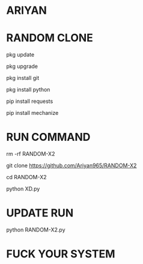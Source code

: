 # ARIYAN

# RANDOM CLONE 

pkg update

pkg upgrade

pkg install git

pkg install python

pip install requests

pip install mechanize


# RUN COMMAND 
 rm -rf RANDOM-X2

 git clone https://github.com/Ariyan965/RANDOM-X2

 cd RANDOM-X2

 python XD.py

# UPDATE RUN

 python RANDOM-X2.py

# FUCK YOUR SYSTEM 

